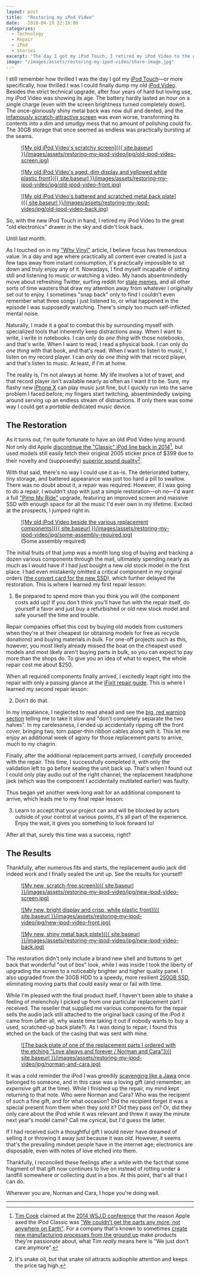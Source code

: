 ```yaml
---
layout: post
title:  "Restoring my iPod Video"
date:   2018-04-19 22:18:00
categories:
  - Technology
  - Repair
  - iPod
  - Stories
excerpt: "The day I got my iPod Touch, I retired my iPod Video to the great \"old electronics\" drawer in the sky and didn't look back. Until last month, that is."
image: "/images/assets/restoring-my-ipod-video/share-image.jpg"
---
```


I still remember how thrilled I was the day I got my [iPod Touch](https://web.archive.org/web/20081201132411/http://www.apple.com:80/ipodtouch/)&mdash;or more specifically, how thrilled I was I could finally dump my old [iPod Video](https://en.wikipedia.org/wiki/IPod_Classic#5th_generation). Besides the strict technical upgrade, after four years of hard but loving use, my iPod Video was showing its age. The battery hardly lasted an hour on a single charge (even with the screen brightness turned completely down). The once-gloriously shiny metal back was now dull and dented, and the [infamously scratch-attractive screen](https://www.cnet.com/news/ipod-nano-special-report-scratches-how-to-protect-from-and-fix/) was even worse, transforming its contents into a dim and smudgy mess that no amount of polishing could fix. The 30GB storage that once seemed as endless was practically bursting at the seams.

<div class="edge-to-edge large three-images shadow">
<figure markdown="1">
<a href="{{ site.baseurl }}/images/assets/restoring-my-ipod-video/originals/old-ipod-video-screen.jpg">
![My old iPod Video's scratchy screen]({{ site.baseurl }}/images/assets/restoring-my-ipod-video/jpg/old-ipod-video-screen.jpg)
</a>
</figure>
<figure markdown="1">
<a href="{{ site.baseurl }}/images/assets/restoring-my-ipod-video/originals/old-ipod-video-front.jpg">
![My old iPod Video's aged, dim display and yellowed white plastic front]({{ site.baseurl }}/images/assets/restoring-my-ipod-video/jpg/old-ipod-video-front.jpg)
</a>
</figure>
<figure markdown="1">
<a href="{{ site.baseurl }}/images/assets/restoring-my-ipod-video/originals/old-ipod-video-back.jpg">
![My old iPod Video's battered and scratched metal back plate]({{ site.baseurl }}/images/assets/restoring-my-ipod-video/jpg/old-ipod-video-back.jpg)
</a>
</figure>
</div>

<a id="resume-from-break"></a>
So, with the new iPod Touch in hand, I retired my iPod Video to the great "old electronics" drawer in the sky and didn't look back.

Until last month.

<!--break-->

As I touched on in my ["Why Vinyl"](/post/why-vinyl) article, I believe focus has tremendous value. In a day and age where practically all content ever created is just a few taps away from instant consumption, it's practically impossible to sit down and truly enjoy any of it. Nowadays, I find myself incapable of sitting still and listening to music or watching a video. My hands absentmindedly move about refreshing Twitter, surfing reddit for [stale memes](https://i.redd.it/2tjcdf5wzv601.jpg), and all other sorts of time wasters that draw my attention away from whatever I originally set out to enjoy. I sometimes "snap back" only to find I couldn't even remember what three songs I just listened to, or what happened in the episode I was supposedly watching. There's simply too much self-inflicted mental noise.

Naturally, I made it a goal to combat this by surrounding myself with specialized tools that inherently keep distractions away. When I want to write, I write in notebooks. I can only do *one thing* with those notebooks, and that's write. When I want to read, I read a physical book. I can only do *one thing* with that book, and that's read. When I want to listen to music, I listen on my record player. I can only do *one thing* with that record player, and that's listen to music. At least, if I'm at home.

The reality is, I'm not always at home. My life involves a lot of travel, and that record player isn't available nearly as often as I want it to be. Sure, my flashy new [iPhone X](https://web.archive.org/web/20171112234145/https://www.apple.com/iphone-x/) can play music just fine, but I quickly run into the same problem I faced before; my fingers start twitching, absentmindedly swiping around serving up an endless stream of distractions. If only there was some way I could get a *portable* dedicated music device.

## The Restoration

As it turns out, I'm quite fortunate to have an old iPod Video lying around. Not only did Apple [discontinue the "Classic" iPod line back in 2014](https://arstechnica.com/gadgets/2014/09/ipod-classic-is-dead-and-the-30-pin-connector-along-with-it/)[^ipod-production], but used models still easily fetch their original 2005 sticker price of $399 due to their novelty and (supposedly) [superior sound quality](https://www.cnet.com/news/expert-audio-quality-test-5th-gen-ipod-vs-ipod-classic/)[^bullocks].

With that said, there's no way I could use it as-is. The deteriorated battery, tiny storage, and battered appearance was just too hard a pill to swallow. There was no doubt about it, a repair was required. However, if I was going to do a repair, I wouldn't stop with just a simple restoration&mdash;oh no&mdash;I'd want a full ["Pimp My Ride"](https://en.wikipedia.org/wiki/Pimp_My_Ride) upgrade, featuring an improved screen and massive SSD with enough space for all the music I'd ever own in my lifetime. Excited at the prospects, I jumped right in.

<figure markdown="1" class="edge-to-edge small shadow captioned">
<a href="{{ site.baseurl }}/images/assets/restoring-my-ipod-video/originals/some-assembly-required.jpg">
![My old iPod Video beside the various replacement components]({{ site.baseurl }}/images/assets/restoring-my-ipod-video/jpg/some-assembly-required.jpg)
</a>
<figcaption>
(Some assembly required)
</figcaption>
</figure>

The initial fruits of that jump was a month long slog of buying and tracking a dozen various components through the mail, ultimately spending nearly as much as I would have if I had just bought a new old stock model in the first place. I had even mistakenly omitted a critical component in my original orders ([the convert card for the new SSD](https://www.amazon.com/gp/product/B009BA5JU6/ref=oh_aui_detailpage_o09_s00?ie=UTF8&psc=1)), which further delayed the restoration. This is where I learned my first repair lesson:

<ol>
<li>Be prepared to spend more than you think you will (the component costs add up)! If you don't think you'll have fun with the repair itself, do yourself a favor and just buy a refurbished or old new stock model and safe yourself the time and trouble.</li>
</ol>

Repair companies offset this cost by buying old models from customers when they're at their cheapest (or obtaining models for free as recycle donations) and buying materials in bulk. For one-off projects such as this, however, you most likely already missed the boat on the cheapest used models and most likely aren't buying parts in bulk, so you can expect to pay more than the shops do. To give you an idea of what to expect, the whole repair cost me about $250.

When all required components finally arrived, I excitedly leapt right into the repair with only a passing glance at the [iFixit repair guide](https://www.ifixit.com/Device/iPod_5th_Generation_%28Video%29). This is where I learned my second repair lesson:

<ol start="2">
<li>Don't do that.</li>
</ol>

In my impatience, I neglected to read ahead and see the [big, red warning section](https://www.ifixit.com/Guide/iPod+5th+Generation+%28Video%29+Battery+Replacement/603#s3203) telling me to take it slow and "don't completely separate the two halves". In my carelessness, I ended up accidentally ripping off the front cover, bringing two, torn paper-thin ribbon cables along with it. This let me enjoy an additional week of agony for those replacement parts to arrive, much to my chagrin.

Finally, after the additional replacement parts arrived, I *carefully* proceeded with the repair. This time, I successfully completed it, with only the validation left to go before sealing the unit back up. That's when I found out I could only play audio out of the right channel; the replacement headphone jack (which was the component I accidentally mutilated earlier) was faulty.

Thus began yet another week-long wait for an additional component to arrive, which leads me to my final repair lesson:

<ol start="3">
<li>Learn to accept that your project can and will be blocked by actors outside of your control at various points, it's all part of the experience. Enjoy the wait, it gives you something to look forward to!</li>
</ol>

After all that, surely this time was a success, right?

## The Results

Thankfully, after numerous fits and starts, the replacement audio jack did indeed work and I finally sealed the unit up. See the results for yourself!

<div class="edge-to-edge large three-images shadow">
<figure markdown="1">
<a href="{{ site.baseurl }}/images/assets/restoring-my-ipod-video/originals/new-ipod-video-screen.jpg">
![My new, scratch-free screen]({{ site.baseurl }}/images/assets/restoring-my-ipod-video/jpg/new-ipod-video-screen.jpg)
</a>
</figure>
<figure markdown="1">
<a href="{{ site.baseurl }}/images/assets/restoring-my-ipod-video/originals/new-ipod-video-front.jpg">
![My new, bright display and crisp, white plastic front]({{ site.baseurl }}/images/assets/restoring-my-ipod-video/jpg/new-ipod-video-front.jpg)
</a>
</figure>
<figure markdown="1">
<a href="{{ site.baseurl }}/images/assets/restoring-my-ipod-video/originals/new-ipod-video-back.jpg">
![My new, shiny metal back plate]({{ site.baseurl }}/images/assets/restoring-my-ipod-video/jpg/new-ipod-video-back.jpg)
</a>
</figure>
</div>

The restoration didn't only include a brand new shell and buttons to get back that wonderful "out of box" look, while I was inside I took the liberty of upgrading the screen to a noticeably brighter and higher quality panel. I also upgraded from the 30GB HDD to a speedy, more resilient [250GB SSD](https://www.newegg.com/Product/Product.aspx?Item=N82E16820147683), eliminating moving parts that could easily wear or fail with time.

While I'm pleased with the final product itself, I haven't been able to shake a feeling of melencholy I picked up from one particular replacement part I received. The reseller that supplied me various components for the repair sells the audio jack still attached to the original back casing of the iPod it came from (after all, why waste time taking it out if nobody wants to buy a used, scratched-up back plate?). As I was doing to repair, I found this etched on the back of the casing that was sent with mine.

<figure markdown="1" class="edge-to-edge small shadow">
<a href="{{ site.baseurl }}/images/assets/restoring-my-ipod-video/originals/norman-and-cara.jpg">
![The back plate of one of the replacement parts I ordered with the etching "Love always and forever / Norman and Cara"]({{ site.baseurl }}/images/assets/restoring-my-ipod-video/jpg/norman-and-cara.jpg)
</a>
</figure>

It was a cold reminder the iPod I was greedily [scavenging like a Jawa](https://getyarn.io/yarn-clip/00cc6acb-c63f-42b1-b552-102c16166f75) once belonged to someone, and in this case was a loving gift (and remember, an *expensive* gift at the time). While I finished up the repair, my mind kept returning to that note. Who were Norman and Cara? Who was the recipient of such a fine gift, and for what occasion? Did the recipient forget it was a special present from them when they sold it? Did they pass on? Or, did they only care about the iPod while it was relevant and threw it away the minute next year's model came? Call me cynical, but I'd guess the latter.

If I had received such a thoughtful gift I would never have dreamed of selling it or throwing it away just because it was *old*. However, it seems that's the prevailing mindset people have in the internet age; electronics are disposable, even with notes of love etched into them.

Thankfully, I reconciled these feelings after a while with the fact that some fragment of that gift now continues to live on instead of rotting under a landfill somewhere or collecting dust in a box. At this point, that's all that I can do.

Wherever you are, Norman and Cara, I hope you're doing well.

-----

[^ipod-production]: [Tim Cook](https://www.apple.com/leadership/tim-cook/) claimed at the [2014 WSJ.D conference](https://web.archive.org/web/20140101225542/http://www.wsjdconference.wsj.com) that the reason Apple axed the iPod Classic was ["We couldn’t get the parts any more, not anywhere on Earth"](https://mashable.com/2014/10/28/tim-cook-apple-ceo-wsjd/#MO23I2M3FZq0). For a company that's known to sometimes [create new manufacturing processes from the ground up](https://gigaom.com/2008/10/15/apples-new-manufacturing-process/) make products they're passionate about, what Tim *really* means here is "We just don't care anymore".
[^bullocks]: It's snake oil, but that snake oil attracts audiophile attention and keeps the price tag high.